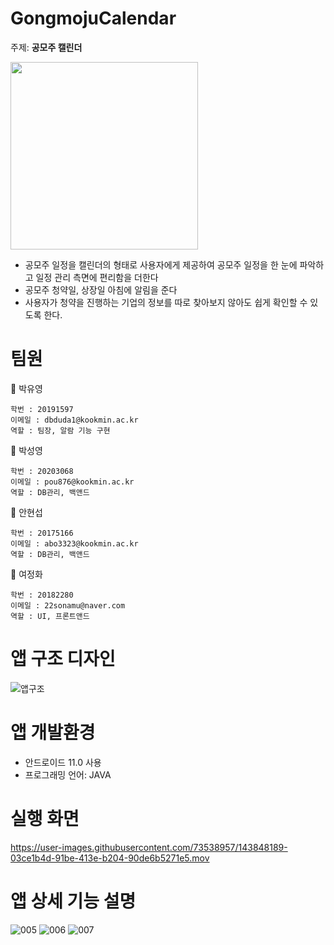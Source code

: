 # GongmojuCalendar
주제: **공모주 캘린더**



<img src="https://user-images.githubusercontent.com/73538957/143847568-d65b3840-f77b-4a8e-90b0-7990818f535c.png" width="300" height="300"/>



- 공모주 일정을 캘린더의 형태로 사용자에게 제공하여 공모주 일정을 한 눈에 파악하고 일정 관리 측면에 편리함을 더한다
- 공모주 청약일, 상장일  아침에 알림을 준다
- 사용자가 청약을 진행하는 기업의 정보를 따로 찾아보지 않아도 쉽게 확인할 수 있도록 한다.



# 팀원

:girl: 박유영
```
학번 : 20191597
이메일 : dbduda1@kookmin.ac.kr
역할 : 팀장, 알람 기능 구현
```

:boy: 박성영
```
학번 : 20203068
이메일 : pou876@kookmin.ac.kr
역할 : DB관리, 백앤드
```

:boy: 안현섭
```
학번 : 20175166
이메일 : abo3323@kookmin.ac.kr
역할 : DB관리, 백앤드
```



:girl: 여정화
~~~
학번 : 20182280
이메일 : 22sonamu@naver.com
역할 : UI, 프론트앤드
~~~

# 앱 구조 디자인
![앱구조](https://user-images.githubusercontent.com/54975374/143862585-762c5bb2-74fc-44c9-aacc-2556aa19833e.png)


# 앱 개발환경
- 안드로이드 11.0 사용
- 프로그래밍 언어: JAVA


# 실행 화면

https://user-images.githubusercontent.com/73538957/143848189-03ce1b4d-91be-413e-b204-90de6b5271e5.mov


# 앱 상세 기능 설명
![005](https://user-images.githubusercontent.com/54975374/143862916-588cf70b-14f7-464a-b23a-52f754eeb845.png)
![006](https://user-images.githubusercontent.com/54975374/143863038-b5832288-88bf-4b5c-b100-d096c8e276d6.png)
![007](https://user-images.githubusercontent.com/54975374/143863066-7c829222-8a4c-447c-b1be-f7beef786c36.png)
